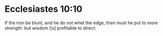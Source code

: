 # Ecclesiastes 10:10

If the iron be blunt, and he do not whet the edge, then must he put to more strength: but wisdom [is] profitable to direct.